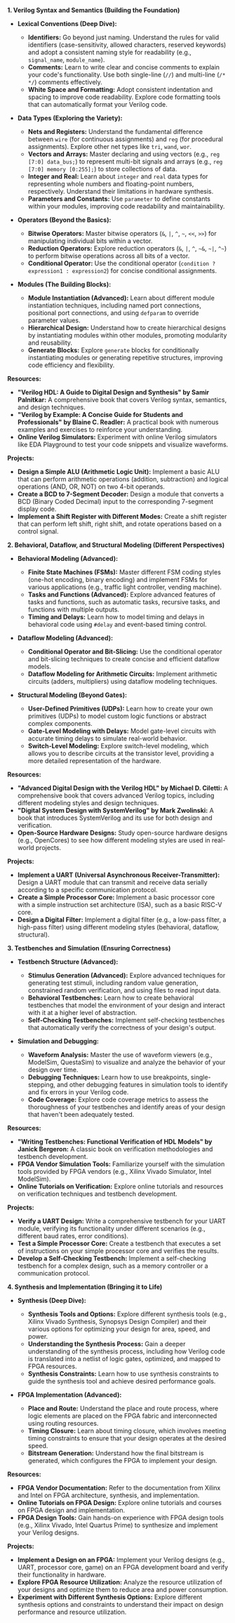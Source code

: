 **1. Verilog Syntax and Semantics (Building the Foundation)**

* **Lexical Conventions (Deep Dive):**
    * **Identifiers:**  Go beyond just naming. Understand the rules for valid identifiers (case-sensitivity, allowed characters, reserved keywords) and adopt a consistent naming style for readability (e.g., `signal_name`, `module_name`).
    * **Comments:**  Learn to write clear and concise comments to explain your code's functionality. Use both single-line (`//`) and multi-line (`/* */`) comments effectively.
    * **White Space and Formatting:**  Adopt consistent indentation and spacing to improve code readability. Explore code formatting tools that can automatically format your Verilog code.

* **Data Types (Exploring the Variety):**
    * **Nets and Registers:**  Understand the fundamental difference between `wire` (for continuous assignments) and `reg` (for procedural assignments). Explore other net types like `tri`, `wand`, `wor`.
    * **Vectors and Arrays:**  Master declaring and using vectors (e.g., `reg [7:0] data_bus;`) to represent multi-bit signals and arrays (e.g., `reg [7:0] memory [0:255];`) to store collections of data.
    * **Integer and Real:**  Learn about `integer` and `real` data types for representing whole numbers and floating-point numbers, respectively. Understand their limitations in hardware synthesis.
    * **Parameters and Constants:**  Use `parameter` to define constants within your modules, improving code readability and maintainability.

* **Operators (Beyond the Basics):**
    * **Bitwise Operators:**  Master bitwise operators (`&`, `|`, `^`, `~`, `<<`, `>>`) for manipulating individual bits within a vector.
    * **Reduction Operators:**  Explore reduction operators (`&`, `|`, `^`, `~&`, `~|`, `^~`) to perform bitwise operations across all bits of a vector.
    * **Conditional Operator:**  Use the conditional operator (`condition ? expression1 : expression2`) for concise conditional assignments.

* **Modules (The Building Blocks):**
    * **Module Instantiation (Advanced):**  Learn about different module instantiation techniques, including named port connections, positional port connections, and using `defparam` to override parameter values.
    * **Hierarchical Design:**  Understand how to create hierarchical designs by instantiating modules within other modules, promoting modularity and reusability.
    * **Generate Blocks:**  Explore `generate` blocks for conditionally instantiating modules or generating repetitive structures, improving code efficiency and flexibility.

**Resources:**

* **"Verilog HDL: A Guide to Digital Design and Synthesis" by Samir Palnitkar:**  A comprehensive book that covers Verilog syntax, semantics, and design techniques.
* **"Verilog by Example: A Concise Guide for Students and Professionals" by Blaine C. Readler:**  A practical book with numerous examples and exercises to reinforce your understanding.
* **Online Verilog Simulators:**  Experiment with online Verilog simulators like EDA Playground to test your code snippets and visualize waveforms.

**Projects:**

* **Design a Simple ALU (Arithmetic Logic Unit):**  Implement a basic ALU that can perform arithmetic operations (addition, subtraction) and logical operations (AND, OR, NOT) on two 4-bit operands.
* **Create a BCD to 7-Segment Decoder:**  Design a module that converts a BCD (Binary Coded Decimal) input to the corresponding 7-segment display code.
* **Implement a Shift Register with Different Modes:**  Create a shift register that can perform left shift, right shift, and rotate operations based on a control signal.


**2. Behavioral, Dataflow, and Structural Modeling (Different Perspectives)**

* **Behavioral Modeling (Advanced):**
    * **Finite State Machines (FSMs):**  Master different FSM coding styles (one-hot encoding, binary encoding) and implement FSMs for various applications (e.g., traffic light controller, vending machine).
    * **Tasks and Functions (Advanced):**  Explore advanced features of tasks and functions, such as automatic tasks, recursive tasks, and functions with multiple outputs.
    * **Timing and Delays:**  Learn how to model timing and delays in behavioral code using `#delay` and event-based timing control.

* **Dataflow Modeling (Advanced):**
    * **Conditional Operator and Bit-Slicing:**  Use the conditional operator and bit-slicing techniques to create concise and efficient dataflow models.
    * **Dataflow Modeling for Arithmetic Circuits:**  Implement arithmetic circuits (adders, multipliers) using dataflow modeling techniques.

* **Structural Modeling (Beyond Gates):**
    * **User-Defined Primitives (UDPs):**  Learn how to create your own primitives (UDPs) to model custom logic functions or abstract complex components.
    * **Gate-Level Modeling with Delays:**  Model gate-level circuits with accurate timing delays to simulate real-world behavior.
    * **Switch-Level Modeling:**  Explore switch-level modeling, which allows you to describe circuits at the transistor level, providing a more detailed representation of the hardware.

**Resources:**

* **"Advanced Digital Design with the Verilog HDL" by Michael D. Ciletti:**  A comprehensive book that covers advanced Verilog topics, including different modeling styles and design techniques.
* **"Digital System Design with SystemVerilog" by Mark Zwolinski:**  A book that introduces SystemVerilog and its use for both design and verification.
* **Open-Source Hardware Designs:**  Study open-source hardware designs (e.g., OpenCores) to see how different modeling styles are used in real-world projects.

**Projects:**

* **Implement a UART (Universal Asynchronous Receiver-Transmitter):**  Design a UART module that can transmit and receive data serially according to a specific communication protocol.
* **Create a Simple Processor Core:**  Implement a basic processor core with a simple instruction set architecture (ISA), such as a basic RISC-V core.
* **Design a Digital Filter:**  Implement a digital filter (e.g., a low-pass filter, a high-pass filter) using different modeling styles (behavioral, dataflow, structural).


**3. Testbenches and Simulation (Ensuring Correctness)**

* **Testbench Structure (Advanced):**
    * **Stimulus Generation (Advanced):**  Explore advanced techniques for generating test stimuli, including random value generation, constrained random verification, and using files to read input data.
    * **Behavioral Testbenches:**  Learn how to create behavioral testbenches that model the environment of your design and interact with it at a higher level of abstraction.
    * **Self-Checking Testbenches:**  Implement self-checking testbenches that automatically verify the correctness of your design's output.

* **Simulation and Debugging:**
    * **Waveform Analysis:**  Master the use of waveform viewers (e.g., ModelSim, QuestaSim) to visualize and analyze the behavior of your design over time.
    * **Debugging Techniques:**  Learn how to use breakpoints, single-stepping, and other debugging features in simulation tools to identify and fix errors in your Verilog code.
    * **Code Coverage:**  Explore code coverage metrics to assess the thoroughness of your testbenches and identify areas of your design that haven't been adequately tested.

**Resources:**

* **"Writing Testbenches: Functional Verification of HDL Models" by Janick Bergeron:**  A classic book on verification methodologies and testbench development.
* **FPGA Vendor Simulation Tools:**  Familiarize yourself with the simulation tools provided by FPGA vendors (e.g., Xilinx Vivado Simulator, Intel ModelSim).
* **Online Tutorials on Verification:**  Explore online tutorials and resources on verification techniques and testbench development.

**Projects:**

* **Verify a UART Design:**  Write a comprehensive testbench for your UART module, verifying its functionality under different scenarios (e.g., different baud rates, error conditions).
* **Test a Simple Processor Core:**  Create a testbench that executes a set of instructions on your simple processor core and verifies the results.
* **Develop a Self-Checking Testbench:**  Implement a self-checking testbench for a complex design, such as a memory controller or a communication protocol.


**4. Synthesis and Implementation (Bringing it to Life)**

* **Synthesis (Deep Dive):**
    * **Synthesis Tools and Options:**  Explore different synthesis tools (e.g., Xilinx Vivado Synthesis, Synopsys Design Compiler) and their various options for optimizing your design for area, speed, and power.
    * **Understanding the Synthesis Process:**  Gain a deeper understanding of the synthesis process, including how Verilog code is translated into a netlist of logic gates, optimized, and mapped to FPGA resources.
    * **Synthesis Constraints:**  Learn how to use synthesis constraints to guide the synthesis tool and achieve desired performance goals.

* **FPGA Implementation (Advanced):**
    * **Place and Route:**  Understand the place and route process, where logic elements are placed on the FPGA fabric and interconnected using routing resources.
    * **Timing Closure:**  Learn about timing closure, which involves meeting timing constraints to ensure that your design operates at the desired speed.
    * **Bitstream Generation:**  Understand how the final bitstream is generated, which configures the FPGA to implement your design.

**Resources:**

* **FPGA Vendor Documentation:**  Refer to the documentation from Xilinx and Intel on FPGA architecture, synthesis, and implementation.
* **Online Tutorials on FPGA Design:**  Explore online tutorials and courses on FPGA design and implementation.
* **FPGA Design Tools:**  Gain hands-on experience with FPGA design tools (e.g., Xilinx Vivado, Intel Quartus Prime) to synthesize and implement your Verilog designs.

**Projects:**

* **Implement a Design on an FPGA:**  Implement your Verilog designs (e.g., UART, processor core, game) on an FPGA development board and verify their functionality in hardware.
* **Explore FPGA Resource Utilization:**  Analyze the resource utilization of your designs and optimize them to reduce area and power consumption.
* **Experiment with Different Synthesis Options:**  Explore different synthesis options and constraints to understand their impact on design performance and resource utilization.
